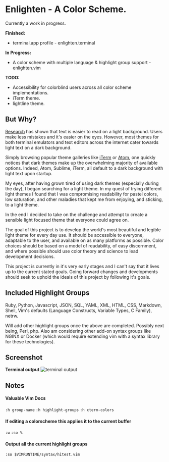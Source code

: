 # Enlighten - A Color Scheme.

Currently a work in progress. 

**Finished:** 
  * terminal.app profile - enlighten.terminal

**In Progress:**
  * A color scheme with multiple language & highlight group support - enlighten.vim

**TODO:**
  * Accessibility for colorblind users across all color scheme implementations.
  * iTerm theme.
  * lightline theme.

## But Why?

[Research](https://graphicdesign.stackexchange.com/a/15152) has shown that text is easier to read on a light background. Users make less mistakes and it's easier on the eyes. However, most themes for both terminal emulators and text editors across the internet cater towards light text on a dark background. 

Simply browsing popular theme galleries like [iTerm](http://iterm2colorschemes.com)
 or [Atom](http://enrmarc.github.io/atom-theme-gallery/), one quickly notices
 that dark themes make up the overwhelming majority of available options.
 Indeed, Atom, Sublime, iTerm, all default to a dark background with light text upon startup. 

My eyes, after having grown tired of using dark themes (especially during the day), I
began searching for a light theme. In my quest of trying different light themes I found that I was compromising readability for pastel colors, low saturation, and other
maladies that kept me from enjoying, and sticking, to a light theme.

In the end I decided to take on the challenge and attempt to create a sensible
light focused theme that everyone could agree on.

The goal of this project is to develop the world's most beautiful and legible
light theme for every day use. It should be accessible to everyone, adaptable to
the user, and available on as many platforms as possible. Color choices should
be based on a model of readability, of easy discernment, and where possible
should use color theory and science to lead development decisions. 

This project is currently in it's very early stages and I can't say that it lives
up to the current stated goals. Going forward changes and developments should
seek to uphold the ideals of this project by following it's goals. 

## Included Highlight Groups

Ruby, Python, Javascript, JSON, SQL, YAML, XML, HTML, CSS, Markdown, Shell, Vim's defaults (Language Constructs, Variable Types, C Family), netrw. 

Will add other highlight groups once the above are completed. Possibly next being,
Perl, php. Also am considering other add-on syntax groups like NGINX or Docker (which would require extending vim with a syntax library for these technologies).  

## Screenshot

**Terminal output**
![terminal
output](https://github.com/her/enlighten/blob/master/assets/colortest0.4.0.png)

## Notes

#### Valuable Vim Docs
 `:h group-name`
 `:h highlight-groups`
 `:h cterm-colors`

#### If editing a colorscheme this applies it to the current buffer
 `:w`
 `:so %` 

#### Output all the current highlight groups 
 `:so $VIMRUNTIME/syntax/hitest.vim`
